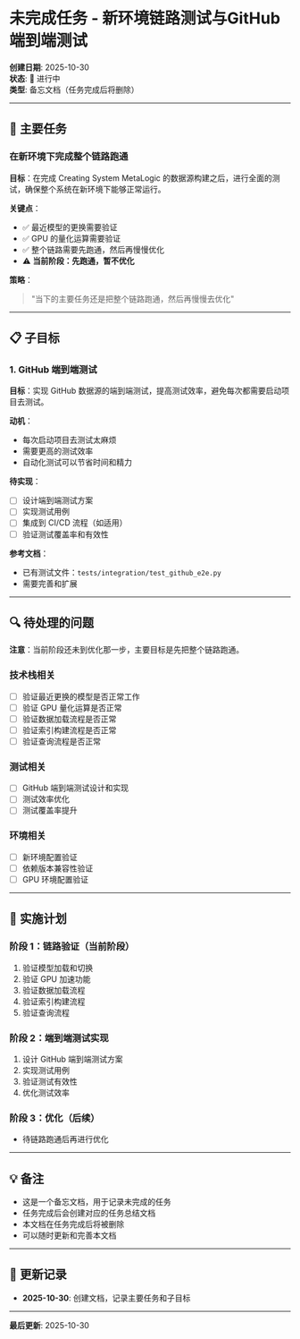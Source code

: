 # 未完成任务 - 新环境链路测试与GitHub端到端测试

**创建日期**: 2025-10-30  
**状态**: 🔄 进行中  
**类型**: 备忘文档（任务完成后将删除）

---

## 🎯 主要任务

### 在新环境下完成整个链路跑通

**目标**：在完成 Creating System MetaLogic 的数据源构建之后，进行全面的测试，确保整个系统在新环境下能够正常运行。

**关键点**：
- ✅ 最近模型的更换需要验证
- ✅ GPU 的量化运算需要验证
- ✅ 整个链路需要先跑通，然后再慢慢优化
- ⚠️ **当前阶段：先跑通，暂不优化**

**策略**：
> "当下的主要任务还是把整个链路跑通，然后再慢慢去优化"

---

## 📋 子目标

### 1. GitHub 端到端测试

**目标**：实现 GitHub 数据源的端到端测试，提高测试效率，避免每次都需要启动项目去测试。

**动机**：
- 每次启动项目去测试太麻烦
- 需要更高的测试效率
- 自动化测试可以节省时间和精力

**待实现**：
- [ ] 设计端到端测试方案
- [ ] 实现测试用例
- [ ] 集成到 CI/CD 流程（如适用）
- [ ] 验证测试覆盖率和有效性

**参考文档**：
- 已有测试文件：`tests/integration/test_github_e2e.py`
- 需要完善和扩展

---

## 🔍 待处理的问题

**注意**：当前阶段还未到优化那一步，主要目标是先把整个链路跑通。

### 技术栈相关
- [ ] 验证最近更换的模型是否正常工作
- [ ] 验证 GPU 量化运算是否正常
- [ ] 验证数据加载流程是否正常
- [ ] 验证索引构建流程是否正常
- [ ] 验证查询流程是否正常

### 测试相关
- [ ] GitHub 端到端测试设计和实现
- [ ] 测试效率优化
- [ ] 测试覆盖率提升

### 环境相关
- [ ] 新环境配置验证
- [ ] 依赖版本兼容性验证
- [ ] GPU 环境配置验证

---

## 📝 实施计划

### 阶段 1：链路验证（当前阶段）
1. 验证模型加载和切换
2. 验证 GPU 加速功能
3. 验证数据加载流程
4. 验证索引构建流程
5. 验证查询流程

### 阶段 2：端到端测试实现
1. 设计 GitHub 端到端测试方案
2. 实现测试用例
3. 验证测试有效性
4. 优化测试效率

### 阶段 3：优化（后续）
- 待链路跑通后再进行优化

---

## 💡 备注

- 这是一个备忘文档，用于记录未完成的任务
- 任务完成后会创建对应的任务总结文档
- 本文档在任务完成后将被删除
- 可以随时更新和完善本文档

---

## 📅 更新记录

- **2025-10-30**: 创建文档，记录主要任务和子目标

---

**最后更新**: 2025-10-30

